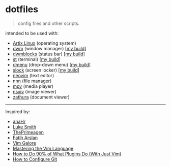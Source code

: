 # dotfiles

> config files and other scripts.

intended to be used with:

- [Artix Linux](https://artixlinux.org) (operating system)
- [dwm](https://dwm.suckless.org) (window manager) \[[my build](https://gitlab.com/osamaragab/dwm)\]
- [dwmblocks](https://github.com/torrinfail/dwmblocks) (status bar) \[[my build](https://gitlab.com/osamaragab/dwmblocks)\]
- [st](https://st.suckless.org) (terminal) \[[my build](https://gitlab.com/osamaragab/st)\]
- [dmenu](https://tools.suckless.org/dmenu/) (drop-down menu) \[[my build](https://gitlab.com/osamaragab/dmenu)\]
- [slock](https://tools.suckless.org/slock/) (screen locker) \[[my build](https://gitlab.com/osamaragab/slock)\]
- [neovim](https://neovim.io) (text editor)
- [nnn](https://github.com/jarun/nnn) (file manager)
- [mpv](https://mpv.io) (media player)
- [nsxiv](https://github.com/nsxiv/nsxiv) (image viewer)
- [zathura](https://git.pwmt.org/pwmt/zathura) (document viewer)

---

Inspired by:

- [anaHr](https://www.youtube.com/playlist?list=PL8pYI62gCNsWZeum5ynEDd3PtD-C6K4s3)
- [Luke Smith](https://github.com/LukeSmithxyz/voidrice)
- [ThePrimeagen](https://github.com/ThePrimeagen/.dotfiles)
- [Fatih Arslan](https://github.com/fatih/dotfiles)
- [Vim Galore](https://github.com/mhinz/vim-galore)
- [Mastering the Vim Language](https://www.youtube.com/watch?v=wlR5gYd6um0)
- [How to Do 90% of What Plugins Do (With Just Vim)](https://www.youtube.com/watch?v=XA2WjJbmmoM)
- [How to Configure Git](https://github.com/SuperJones/New-Computer-Setup/wiki/How-to-Configure-Git)
